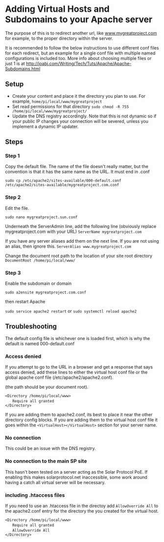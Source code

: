 # Adding Virtual Hosts and Subdomains to your Apache server

The purpose of this is to redirect another url, like www.mygreatproject.com for example, to the proper directory within the server.

It is recommended to follow the below instructions to use different conf files for each redirect, but an example for a single conf file with multiple named configurations is included too. More info about choosing multiple files or just 1 is at http://joabj.com/Writing/Tech/Tuts/Apache/Apache-Subdomains.html

## Setup

* Create your content and place it the directory you plan to use. For example, `home/pi/local/www/mygreatproject`
* Set read permissions for that directory `sudo chmod -R 755 /home/pi/local/www/mygreatproject/`
* Update the DNS registry accordingly. Note that this is not dynamic so if your public IP changes your connection will be severed, unless you implement a dynamic IP updater.

## Steps

### Step 1

Copy the default file. The name of the file doesn't really matter, but the convention is that it has the same name as the URL. It must end in .conf

`sudo cp /etc/apache2/sites-available/000-default.conf /etc/apache2/sites-available/mygreatproject.com.conf`

### Step 2

Edit the file. 

`sudo nano mygreatproject.sun.conf`

Underneath the ServerAdmin line, add the following line (obviously replace mygreatproject.com with your URL)
`ServerName mygreatproject.com`

If you have any server aliases add them on the next line. If you are not using an alias, then ignore this. `ServerAlias www.mygreatproject.com`

Change the document root path to the location of your site root directory
`DocumentRoot /home/pi/local/www/`

### Step 3

Enable the subdomain or domain

`sudo a2ensite mygreatproject.com.conf`

then restart Apache

`sudo service apache2 restart` or `sudo systemctl reload apache2`

## Troubleshooting

The default config file is whichever one is loaded first, which is why the default is named 000-default.conf

### Access denied

If you attempt to go to the URL in a browser and get a response that says access denied, add these lines to either the virtual host conf file or the global apache conf file (/etc/apache2/apache2.conf). 

(the path should be your document root).

`<Directory /home/pi/local/www>`<br>
&nbsp;&nbsp;&nbsp;&nbsp;&nbsp;&nbsp;`Require all granted`<br>
`</Directory>`

If you are adding them to apache2.conf, its best to place it near the other directory config blocks. If you are adding them to the virtual host conf file it goes within the `<VirtualHost></VirtualHost>` section for your server name. 

### No connection

This could be an issue with the DNS registry.

### No connection to the main SP site

This hasn't been tested on a server acting as the Solar Protocol PoE. If enabling this makes solarprotocol.net inaccessible, some work around having a catch all virtual server will be necessary.

### including .htaccess files

If you need to use an .htaccess file in the directoy add `AllowOverride All` to the apache2.conf entry for the directory the you created for the virtual host.

`<Directory /home/pi/local/www>`<br>
&nbsp;&nbsp;&nbsp;&nbsp;&nbsp;&nbsp;`Require all granted`<br>
&nbsp;&nbsp;&nbsp;&nbsp;&nbsp;&nbsp;`AllowOverride All`<br>
`</Directory>`